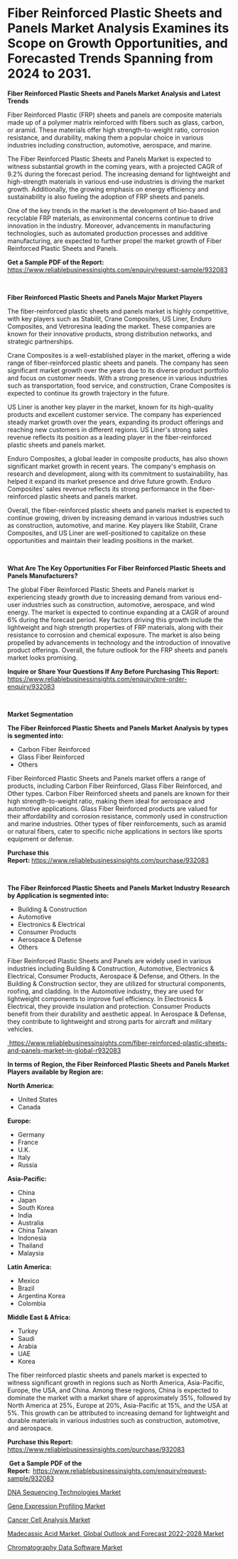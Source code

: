 <p><h1>Fiber Reinforced Plastic Sheets and Panels Market Analysis Examines its Scope on Growth Opportunities, and Forecasted Trends Spanning from 2024 to 2031.</h1></p><p><strong>Fiber Reinforced Plastic Sheets and Panels Market Analysis and Latest Trends</strong></p>
<p><p>Fiber Reinforced Plastic (FRP) sheets and panels are composite materials made up of a polymer matrix reinforced with fibers such as glass, carbon, or aramid. These materials offer high strength-to-weight ratio, corrosion resistance, and durability, making them a popular choice in various industries including construction, automotive, aerospace, and marine.</p><p>The Fiber Reinforced Plastic Sheets and Panels Market is expected to witness substantial growth in the coming years, with a projected CAGR of 9.2% during the forecast period. The increasing demand for lightweight and high-strength materials in various end-use industries is driving the market growth. Additionally, the growing emphasis on energy efficiency and sustainability is also fueling the adoption of FRP sheets and panels.</p><p>One of the key trends in the market is the development of bio-based and recyclable FRP materials, as environmental concerns continue to drive innovation in the industry. Moreover, advancements in manufacturing technologies, such as automated production processes and additive manufacturing, are expected to further propel the market growth of Fiber Reinforced Plastic Sheets and Panels.</p></p>
<p><strong>Get a Sample PDF of the Report:&nbsp;</strong> <a href="https://www.reliablebusinessinsights.com/enquiry/request-sample/932083">https://www.reliablebusinessinsights.com/enquiry/request-sample/932083</a></p>
<p>&nbsp;</p>
<p><strong>Fiber Reinforced Plastic Sheets and Panels Major Market Players</strong></p>
<p><p>The fiber-reinforced plastic sheets and panels market is highly competitive, with key players such as Stabilit, Crane Composites, US Liner, Enduro Composites, and Vetroresina leading the market. These companies are known for their innovative products, strong distribution networks, and strategic partnerships.</p><p>Crane Composites is a well-established player in the market, offering a wide range of fiber-reinforced plastic sheets and panels. The company has seen significant market growth over the years due to its diverse product portfolio and focus on customer needs. With a strong presence in various industries such as transportation, food service, and construction, Crane Composites is expected to continue its growth trajectory in the future.</p><p>US Liner is another key player in the market, known for its high-quality products and excellent customer service. The company has experienced steady market growth over the years, expanding its product offerings and reaching new customers in different regions. US Liner's strong sales revenue reflects its position as a leading player in the fiber-reinforced plastic sheets and panels market.</p><p>Enduro Composites, a global leader in composite products, has also shown significant market growth in recent years. The company's emphasis on research and development, along with its commitment to sustainability, has helped it expand its market presence and drive future growth. Enduro Composites' sales revenue reflects its strong performance in the fiber-reinforced plastic sheets and panels market.</p><p>Overall, the fiber-reinforced plastic sheets and panels market is expected to continue growing, driven by increasing demand in various industries such as construction, automotive, and marine. Key players like Stabilit, Crane Composites, and US Liner are well-positioned to capitalize on these opportunities and maintain their leading positions in the market.</p></p>
<p>&nbsp;</p>
<p><strong>What Are The Key Opportunities For Fiber Reinforced Plastic Sheets and Panels Manufacturers?</strong></p>
<p><p>The global Fiber Reinforced Plastic Sheets and Panels market is experiencing steady growth due to increasing demand from various end-user industries such as construction, automotive, aerospace, and wind energy. The market is expected to continue expanding at a CAGR of around 6% during the forecast period. Key factors driving this growth include the lightweight and high strength properties of FRP materials, along with their resistance to corrosion and chemical exposure. The market is also being propelled by advancements in technology and the introduction of innovative product offerings. Overall, the future outlook for the FRP sheets and panels market looks promising.</p></p>
<p><strong>Inquire or Share Your Questions If Any Before Purchasing This Report:</strong> <a href="https://www.reliablebusinessinsights.com/enquiry/pre-order-enquiry/932083">https://www.reliablebusinessinsights.com/enquiry/pre-order-enquiry/932083</a></p>
<p>&nbsp;</p>
<p><strong>Market Segmentation</strong></p>
<p><strong>The Fiber Reinforced Plastic Sheets and Panels Market Analysis by types is segmented into:</strong></p>
<p><ul><li>Carbon Fiber Reinforced</li><li>Glass Fiber Reinforced</li><li>Others</li></ul></p>
<p><p>Fiber Reinforced Plastic Sheets and Panels market offers a range of products, including Carbon Fiber Reinforced, Glass Fiber Reinforced, and Other types. Carbon Fiber Reinforced sheets and panels are known for their high strength-to-weight ratio, making them ideal for aerospace and automotive applications. Glass Fiber Reinforced products are valued for their affordability and corrosion resistance, commonly used in construction and marine industries. Other types of fiber reinforcements, such as aramid or natural fibers, cater to specific niche applications in sectors like sports equipment or defense.</p></p>
<p><strong>Purchase this Report:&nbsp;</strong><a href="https://www.reliablebusinessinsights.com/purchase/932083">https://www.reliablebusinessinsights.com/purchase/932083</a></p>
<p>&nbsp;</p>
<p><strong>The Fiber Reinforced Plastic Sheets and Panels Market Industry Research by Application is segmented into:</strong></p>
<p><ul><li>Building & Construction</li><li>Automotive</li><li>Electronics & Electrical</li><li>Consumer Products</li><li>Aerospace & Defense</li><li>Others</li></ul></p>
<p><p>Fiber Reinforced Plastic Sheets and Panels are widely used in various industries including Building & Construction, Automotive, Electronics & Electrical, Consumer Products, Aerospace & Defense, and Others. In the Building & Construction sector, they are utilized for structural components, roofing, and cladding. In the Automotive industry, they are used for lightweight components to improve fuel efficiency. In Electronics & Electrical, they provide insulation and protection. Consumer Products benefit from their durability and aesthetic appeal. In Aerospace & Defense, they contribute to lightweight and strong parts for aircraft and military vehicles.</p></p>
<p><a href="https://www.reliablebusinessinsights.com/fiber-reinforced-plastic-sheets-and-panels-market-in-global-r932083">&nbsp;https://www.reliablebusinessinsights.com/fiber-reinforced-plastic-sheets-and-panels-market-in-global-r932083</a></p>
<p><strong>In terms of Region, the Fiber Reinforced Plastic Sheets and Panels Market Players available by Region are:</strong></p>
<p>
    <p> <strong> North America: </strong>
        <ul>
            <li>United States</li>
            <li>Canada</li>
        </ul>
        </p> 
    <p> <strong> Europe: </strong>
        <ul>
            <li>Germany</li>
            <li>France</li>
            <li>U.K.</li>
            <li>Italy</li>
            <li>Russia</li>
        </ul>
        </p> 
    <p> <strong> Asia-Pacific: </strong>
        <ul>
            <li>China</li>
            <li>Japan</li>
            <li>South Korea</li>
            <li>India</li>
            <li>Australia</li>
            <li>China Taiwan</li>
            <li>Indonesia</li>
            <li>Thailand</li>
            <li>Malaysia</li>
        </ul>
        </p> 
    <p> <strong> Latin America: </strong>
        <ul>
            <li>Mexico</li>
            <li>Brazil</li>
            <li>Argentina Korea</li>
            <li>Colombia</li>
        </ul>
        </p> 
    <p> <strong> Middle East & Africa: </strong>
        <ul>
            <li>Turkey</li>
            <li>Saudi</li>
            <li>Arabia</li>
            <li>UAE</li>
            <li>Korea</li>
        </ul>
    </p>
    </p>
<p><p>The fiber reinforced plastic sheets and panels market is expected to witness significant growth in regions such as North America, Asia-Pacific, Europe, the USA, and China. Among these regions, China is expected to dominate the market with a market share of approximately 35%, followed by North America at 25%, Europe at 20%, Asia-Pacific at 15%, and the USA at 5%. This growth can be attributed to increasing demand for lightweight and durable materials in various industries such as construction, automotive, and aerospace.</p></p>
<p><strong>Purchase this Report: </strong><a href="https://www.reliablebusinessinsights.com/purchase/932083">https://www.reliablebusinessinsights.com/purchase/932083</a></p>
<p>&nbsp;<strong>Get a Sample PDF of the Report:&nbsp;&nbsp;</strong><a href="https://www.reliablebusinessinsights.com/enquiry/request-sample/932083">https://www.reliablebusinessinsights.com/enquiry/request-sample/932083</a></p>
<p><strong></strong></p>
<p><p><a href="https://medium.com/@perrin7364/dna-sequencing-technologies-market-size-share-competitive-landscape-and-trend-analysis-report-by-25c4b8e873c0">DNA Sequencing Technologies Market</a></p><p><a href="https://medium.com/@perrin7364/emerging-trends-in-gene-expression-profiling-market-global-outlook-and-future-prospects-from-2024-abbf89880215">Gene Expression Profiling Market</a></p><p><a href="https://medium.com/@perrin7364/cancer-cell-analysis-market-indicators-market-size-regional-breakdown-market-player-analysis-890a6c822140">Cancer Cell Analysis Market</a></p><p><a href="https://issuu.com/reportprime-2/docs/madecassic-acid-market-global-outlo_bdc4f986345c6b">Madecassic Acid Market, Global Outlook and Forecast 2022-2028 Market</a></p><p><a href="https://medium.com/@perrin7364/chromatography-data-software-market-market-segmentation-geographical-regions-and-market-forcast-2ad389902d81">Chromatography Data Software Market</a></p></p>